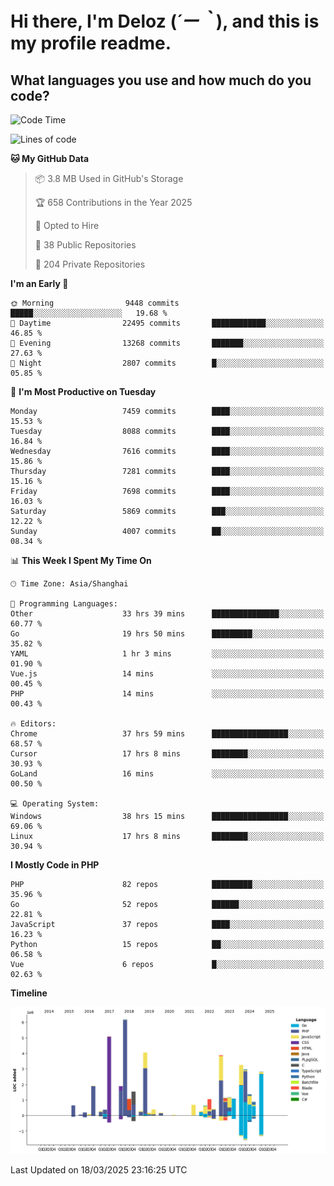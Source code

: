 # **Hi there, I'm Deloz (*´ー｀*), and this is my profile readme.**

## **What languages you use and how much do you code?**

<!--START_SECTION:waka-->
![Code Time](http://img.shields.io/badge/Code%20Time-5%2C932%20hrs%2016%20mins-blue)

![Lines of code](https://img.shields.io/badge/From%20Hello%20World%20I%27ve%20Written-46.0%20million%20lines%20of%20code-blue)

**🐱 My GitHub Data** 

> 📦 3.8 MB Used in GitHub's Storage 
 > 
> 🏆 658 Contributions in the Year 2025
 > 
> 💼 Opted to Hire
 > 
> 📜 38 Public Repositories 
 > 
> 🔑 204 Private Repositories 
 > 
**I'm an Early 🐤** 

```text
🌞 Morning                9448 commits        █████░░░░░░░░░░░░░░░░░░░░   19.68 % 
🌆 Daytime                22495 commits       ████████████░░░░░░░░░░░░░   46.85 % 
🌃 Evening                13268 commits       ███████░░░░░░░░░░░░░░░░░░   27.63 % 
🌙 Night                  2807 commits        █░░░░░░░░░░░░░░░░░░░░░░░░   05.85 % 
```
📅 **I'm Most Productive on Tuesday** 

```text
Monday                   7459 commits        ████░░░░░░░░░░░░░░░░░░░░░   15.53 % 
Tuesday                  8088 commits        ████░░░░░░░░░░░░░░░░░░░░░   16.84 % 
Wednesday                7616 commits        ████░░░░░░░░░░░░░░░░░░░░░   15.86 % 
Thursday                 7281 commits        ████░░░░░░░░░░░░░░░░░░░░░   15.16 % 
Friday                   7698 commits        ████░░░░░░░░░░░░░░░░░░░░░   16.03 % 
Saturday                 5869 commits        ███░░░░░░░░░░░░░░░░░░░░░░   12.22 % 
Sunday                   4007 commits        ██░░░░░░░░░░░░░░░░░░░░░░░   08.34 % 
```


📊 **This Week I Spent My Time On** 

```text
🕑︎ Time Zone: Asia/Shanghai

💬 Programming Languages: 
Other                    33 hrs 39 mins      ███████████████░░░░░░░░░░   60.77 % 
Go                       19 hrs 50 mins      █████████░░░░░░░░░░░░░░░░   35.82 % 
YAML                     1 hr 3 mins         ░░░░░░░░░░░░░░░░░░░░░░░░░   01.90 % 
Vue.js                   14 mins             ░░░░░░░░░░░░░░░░░░░░░░░░░   00.45 % 
PHP                      14 mins             ░░░░░░░░░░░░░░░░░░░░░░░░░   00.43 % 

🔥 Editors: 
Chrome                   37 hrs 59 mins      █████████████████░░░░░░░░   68.57 % 
Cursor                   17 hrs 8 mins       ████████░░░░░░░░░░░░░░░░░   30.93 % 
GoLand                   16 mins             ░░░░░░░░░░░░░░░░░░░░░░░░░   00.50 % 

💻 Operating System: 
Windows                  38 hrs 15 mins      █████████████████░░░░░░░░   69.06 % 
Linux                    17 hrs 8 mins       ████████░░░░░░░░░░░░░░░░░   30.94 % 
```

**I Mostly Code in PHP** 

```text
PHP                      82 repos            █████████░░░░░░░░░░░░░░░░   35.96 % 
Go                       52 repos            ██████░░░░░░░░░░░░░░░░░░░   22.81 % 
JavaScript               37 repos            ████░░░░░░░░░░░░░░░░░░░░░   16.23 % 
Python                   15 repos            ██░░░░░░░░░░░░░░░░░░░░░░░   06.58 % 
Vue                      6 repos             █░░░░░░░░░░░░░░░░░░░░░░░░   02.63 % 
```



**Timeline**

![Lines of Code chart](https://raw.githubusercontent.com/deloz/deloz/main/assets/bar_graph.png)


 Last Updated on 18/03/2025 23:16:25 UTC
<!--END_SECTION:waka-->
